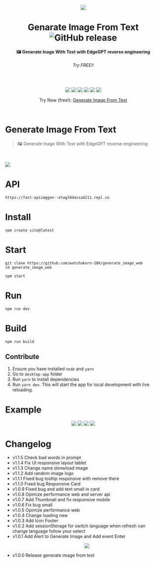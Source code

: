 <div align="center">
<p align="center"><img src="https://cdn.discordapp.com/attachments/585069498986397707/1111517852009238628/image.png"></p>
<h1 align="center">Genarate Image From Text <img alt="GitHub release" src="https://img.shields.io/badge/release-v1.1.4-blue"> </h1>



<strong align="center">🖼️ Generate Inage With Text with EdgeGPT reverse engineering</strong>
<h6>Try FREE!!</h6>
<br>
<p align="center"><a href="https://github.com/watchakorn-18k/generate_image_web/actions"><img src="https://img.shields.io/badge/github%20actions-%232671E5.svg?style=for-the-badge&logo=githubactions&logoColor=white"></a> <a href="#Install"><img src="https://img.shields.io/badge/vite-%23646CFF.svg?style=for-the-badge&logo=vite&logoColor=white"></a> <a href="https://fast-apiimggen--etwg34dassad211.repl.co"><img src="https://img.shields.io/badge/Replit-DD1200?style=for-the-badge&logo=Replit&logoColor=white"></a> <a href="https://fast-apiimggen--etwg34dassad211.repl.co/docs"><img src="https://img.shields.io/badge/FastAPI-005571?style=for-the-badge&logo=fastapi"></a> <a href="https://fast-apiimggen--etwg34dassad211.repl.co/docs"><img src="https://img.shields.io/badge/FastAPI-005571?style=for-the-badge&logo=fastapi"></a> <a href="https://www.figma.com/file/8FsDo7EAE4UQOVejh7VJeS/Untitled?type=design&t=cmZltZSNfiqrWjFc-0"><img src="https://img.shields.io/badge/figma-%23F24E1E.svg?style=for-the-badge&logo=figma&logoColor=white"></a></p>
</p>
</div >

<p align="center">
  Try Now (free!): <a href="https://watchakorn-18k.github.io/generate_image_web/" target="_blank">
    Generate Image From Text
  </a>
</p>
<br>

# Generate Image From Text
> 🖼️ Generate Inage With Text with EdgeGPT reverse engineering
<br>

![](https://media.discordapp.net/attachments/585069498986397707/1111521783191973939/screenshot-1685077818060.jpeg)

# API
```
https://fast-apiimggen--etwg34dassad211.repl.co
```

# Install
```
npm create vite@latest
```

# Start
```
git clone https://github.com/watchakorn-18k/generate_image_web
cd generate_image_web

npm start
```

# Run
```
npm run dev
```

# Build
```
npm run build
```

## Contribute
1. Ensure you have installed `node` and `yarn`
2. Go to `desktop-app` folder
3. Run `yarn` to install dependencies
4. Run `yarn dev`. This will start the app for local development with live reloading.

# Example

<p align="center">


<img src="https://cdn.discordapp.com/attachments/585069498986397707/1111521782885793893/screenshot-1685077634582.jpeg" />

<img src="https://media.discordapp.net/attachments/585069498986397707/1111521783191973939/screenshot-1685077818060.jpeg" />

<img src="https://media.discordapp.net/attachments/585069498986397707/1111521783665934396/screenshot-1685077824252.jpeg" />

<img src="https://media.discordapp.net/attachments/585069498986397707/1111521784009863228/screenshot-1685077629140.jpeg" />

</p>


# Changelog
- v1.1.5 Check bad words in prompt
- v1.1.4 Fix UI responsive layout tablet
- v1.1.3 Change name donwload image
- v1.1.2 Add random image logo
- v1.1.1 Fixed bug tooltip responsive with remove there
- v1.1.0 Fixed bug Responsive Card
- v1.0.9 Fixed bug and add text small in card
- v1.0.8 Opimize performance web and server api
- v1.0.7 Add Thumbnail and fix responsive mobile
- v1.0.6 Fix bug small
- v1.0.5 Opimize performance web
- v1.0.4 Change loading new
- v1.0.3 Add Icon Footer
- v1.0.2 Add sessionStorage for switch language when refresh can change language follow your select
- v1.0.1 Add Alert to Generate Image and Add event Enter <p align="center"><img src="https://cdn.discordapp.com/attachments/585069498986397707/1111121577174650920/image.png" /></p>
- v1.0.0 Release generate image from text